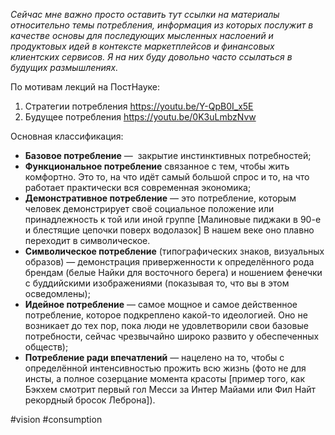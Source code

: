 
*Сейчас мне важно просто оставить тут ссылки на материалы относительно темы потребления, информация из которых послужит в качестве основы для последующих мысленных наслоений и продуктовых идей в контексте маркетплейсов и финансовых клиентских сервисов. Я на них буду довольно часто ссылаться в будущих размышлениях.*

По мотивам лекций на ПостНауке:
1. Стратегии потребления https://youtu.be/Y-QpB0I_x5E
2. Будущее потребления https://youtu.be/0K3uLmbzNvw

Основная классификация:
- **Базовое потребление** —  закрытие инстинктивных потребностей;
- **Функциональное потребление** связанное с тем, чтобы жить комфортно. Это то, на что идёт самый большой спрос и то, на что работает практически вся современная экономика;
- **Демонстративное потребление** — это потребление, которым человек демонстрирует своё социальное положение или принадлежность к той или иной группе [Малиновые пиджаки в 90-е и блестящие цепочки поверх водолазок] В нашем веке оно плавно переходит в символическое.
- **Символическое потребление** (типографических знаков, визуальных образов) — демонстрация приверженности к определённого рода брендам (белые Найки для восточного берега) и ношением фенечки с буддийскими изображениями (показывая то, что вы в этом осведомлены);
- **Идейное потребление** — самое мощное и самое действенное потребление, которое подкреплено какой-то идеологией. Оно не возникает до тех пор, пока люди не удовлетворили свои базовые потребности, сейчас чрезвычайно широко развито у обеспеченных обществ);
- **Потребление ради впечатлений** — нацелено на то, чтобы с определённой интенсивностью прожить всю жизнь (фото не для инсты, а полное созерцание момента красоты [пример того, как Бэкхем смотрит первый гол Месси за Интер Майами или Фил Найт рекордный бросок Леброна]).

#vision #consumption 
